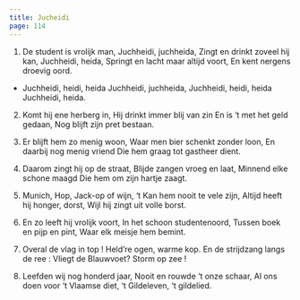 ```yaml
---
title: Jucheidi
page: 114
---  
```


1. De student is vrolijk man,
Juchheidi, juchheida,
Zingt en drinkt zoveel hij kan,
Juchheidi, heida,
Springt en lacht maar altijd voort,
En kent nergens droevig oord.


- Juchheidi, heidi, heida
Juchheidi, juchheida,
Juchheidi, heidi, heida
Juchheidi, heida.


2. Komt hij ene herberg in,
Hij drinkt immer blij van zin
En is ‘t met het geld gedaan,
Nog blijft zijn pret bestaan.


3. Er blijft hem zo menig woon,
Waar men bier schenkt zonder loon,
En daarbij nog menig vriend
Die hem graag tot gastheer dient.


4. Daarom zingt hij op de straat,
Blijde zangen vroeg en laat,
Minnend elke schone maagd
Die hem om zijn hartje zaagt.


5. Munich, Hop, Jack-op of wijn,
‘t Kan hem nooit te vele zijn,
Altijd heeft hij honger, dorst,
Wijl hij zingt uit volle borst.


6. En zo leeft hij vrolijk voort,
In het schoon studentenoord,
Tussen boek en pijp en pint,
Waar elk meisje hem bemint.


7. Overal de vlag in top !
Held’re ogen, warme kop.
En de strijdzang langs de ree :
Vliegt de Blauwvoet? Storm op zee !


8. Leefden wij nog honderd jaar,
Nooit en rouwde ‘t onze schaar,
Al ons doen voor ‘t Vlaamse diet,
‘t Gildeleven, ‘t gildelied.